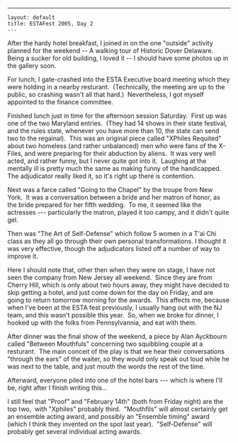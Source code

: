   ---
    layout: default
    title: ESTAFest 2005, Day 2
    ---
<P>After the hardy hotel breakfast, I joined in on the one "outside" activity planned for the weekend -- A walking tour of Historic Dover Delaware.&nbsp; Being a sucker for old building, I loved it -- I should have some photos up in the gallery soon.</P>
<P>For lunch, I gate-crashed into the ESTA Executive board meeting which they were holding in a nearby resturant.&nbsp; (Technically, the meeting are up to the public, so crashing wasn't all that hard.)&nbsp; Nevertheless, I got myself appointed to the finance committee.</P>
<P>Finished lunch just in time for the afternoon session Saturday.&nbsp; First up was one of the two Maryland entries.&nbsp; (They had 14 shows in their state festival, and the rules state, whenever you have more than 10, the state can send two to the regainal).&nbsp; This was an original piece called "XPhiles Requited" about two homeless (and rather unbalanced) men who were fans of the X-Files, and were preparing for their abduction by aliens.&nbsp; It was very well acted, and rather funny, but I never quite got into it.&nbsp; Laughing at the mentally ill is pretty much the same as making funny of the handicapped.&nbsp; The adjudicator really liked it, so it's right up there is contention.</P>
<P>Next was a farce called "Going to the Chapel" by the troupe from New York.&nbsp; It was a conversation between a bride and her matron of honor, as the bride prepared for her fifth wedding.&nbsp; To me, it seemed like the actresses --- particularly the matron, played it too campy, and it didn't quite gel.&nbsp; </P>
<P>Then was "The Art of Self-Defense" which follow 5 women in a T'ai Chi class as they all go through their own personal transformations. I thought it was very effective, though the adjudicators listed off a number of way to improve it.</P>
<P>Here I should note that, other then when they were on stage, I have not seen the company from New Jersey all weekend.&nbsp; Since they are from Cherry Hill, which is only about two hours away, they might have decided to skip getting a hotel, and just come down for the day on Friday, and are going to return tomorrow morning for the awards.&nbsp; This affects me, because when I've been at the ESTA fest previously, I usually hang out with the NJ team, and this wasn't possible this year.&nbsp; So, when we broke for dinner, I hooked up with the folks from Pennsylvannia, and eat with them.</P>
<P>After dinner was the final show of the weekend, a piece by Alan Ayckbourn called "Between Mouthfuls" concerning two squibbling couple at a resturant.&nbsp; The main conceit of the play is that we hear their conversations "through the ears" of the waiter, so they would only speak out loud while he was next to the table, and just mouth the words the rest of the time.&nbsp; </P>
<P>Afterward, everyone piled into one of the hotel bars --- which is where I'll be, right after I finish writing this...</P>
<P>I still feel that "Proof" and "February 14th" (both from Friday night) are the top two,&nbsp; with "Xphiles" probably third.&nbsp; "Mouthfils" will almost certainly get an ensemble acting award, and possibly an "Ensemble timing" award (which I think they invented on the spot last year).&nbsp; "Self-Defense" will probably get several individual acting awards.</P>
<P>&nbsp;</P>
